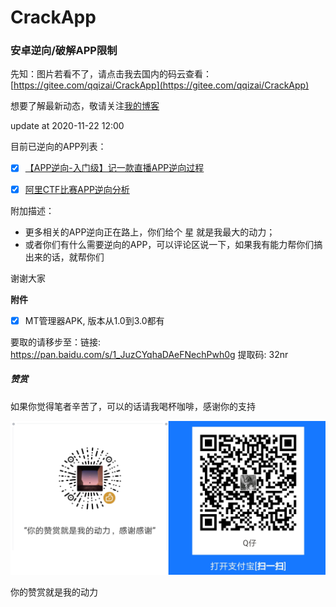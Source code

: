 # CrackApp
### 安卓逆向/破解APP限制
先知：图片若看不了，请点击我去国内的码云查看：[https://gitee.com/qqizai/CrackApp](https://gitee.com/qqizai/CrackApp)

想要了解最新动态，敬请关注[我的博客](https://blog.csdn.net/weixin_41173374)

update at 2020-11-22 12:00

目前已逆向的APP列表：
- [x] [【APP逆向-入门级】记一款直播APP逆向过程](https://github.com/qqizai/CrackApp/tree/master/lianrenApp)
- [x] [阿里CTF比赛APP逆向分析](./AliCrackme/README.md)


附加描述：
- 更多相关的APP逆向正在路上，你们给个 星 就是我最大的动力；
- 或者你们有什么需要逆向的APP，可以评论区说一下，如果我有能力帮你们搞出来的话，就帮你们

谢谢大家


**附件**

- [x] MT管理器APK, 版本从1.0到3.0都有


要取的请移步至：链接: https://pan.baidu.com/s/1_JuzCYqhaDAeFNechPwh0g 提取码: 32nr

##### 赞赏

如果你觉得笔者辛苦了，可以的话请我喝杯咖啡，感谢你的支持

![zanshangma](./statics/zanshangma.png)

你的赞赏就是我的动力